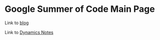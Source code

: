 # Google Summer of Code Main Page

Link to [blog](./blog/blog_main.html)

Link to [Dynamics Notes](../notes/dynamics/dynamics_main.html)
